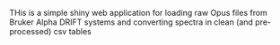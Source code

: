 THis is a simple shiny web application for loading raw Opus files from Bruker Alpha DRIFT systems and converting spectra in clean (and pre-processed) csv tables
